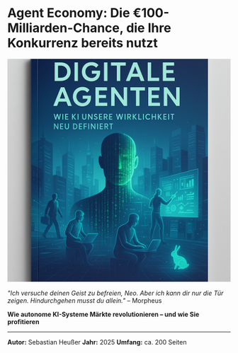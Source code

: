 # Agent Economy: Die €100-Milliarden-Chance, die Ihre Konkurrenz bereits nutzt

![Cover](./images/cover.png)

*"Ich versuche deinen Geist zu befreien, Neo. Aber ich kann dir nur die Tür zeigen. Hindurchgehen musst du allein."* – Morpheus

**Wie autonome KI-Systeme Märkte revolutionieren – und wie Sie profitieren**

---

**Autor:** Sebastian Heußer
**Jahr:** 2025
**Umfang:** ca. 200 Seiten
